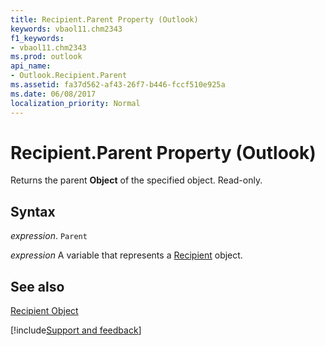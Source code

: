 ```yaml
---
title: Recipient.Parent Property (Outlook)
keywords: vbaol11.chm2343
f1_keywords:
- vbaol11.chm2343
ms.prod: outlook
api_name:
- Outlook.Recipient.Parent
ms.assetid: fa37d562-af43-26f7-b446-fccf510e925a
ms.date: 06/08/2017
localization_priority: Normal
---
```



# Recipient.Parent Property (Outlook)

Returns the parent  **Object** of the specified object. Read-only.


## Syntax

_expression_. `Parent`

_expression_ A variable that represents a [Recipient](./Outlook.Recipient.md) object.


## See also


[Recipient Object](Outlook.Recipient.md)

[!include[Support and feedback](~/includes/feedback-boilerplate.md)]